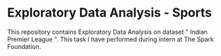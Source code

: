 # Exploratory Data Analysis - Sports
This repository contains Exploratory Data Analysis on dataset " Indian Premier League ". This task I have performed during intern at The Spark Foundation.
